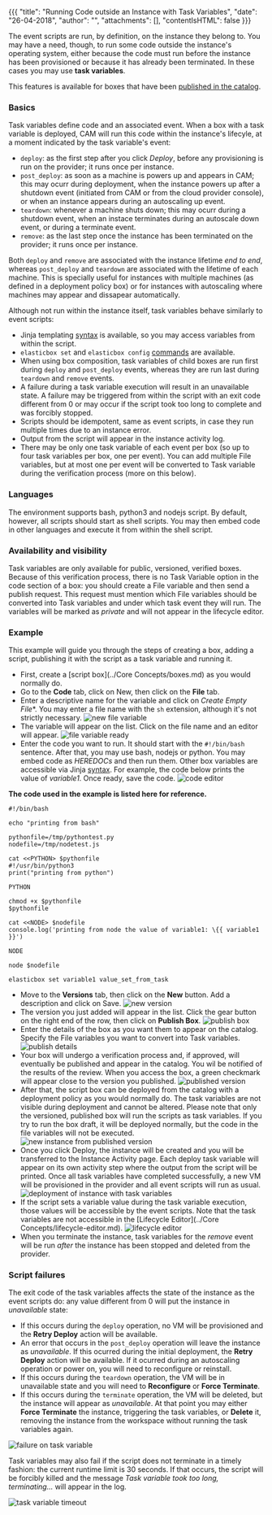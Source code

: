{{{ "title": "Running Code outside an Instance with Task Variables",
"date": "26-04-2018",
"author": "",
"attachments": [],
"contentIsHTML": false
}}}

The event scripts are run, by definition, on the instance they belong to. You may have a need, though, to run some code outside the instance's operating system, either because the code must run before the instance has been provisioned or because it has already been terminated. In these cases you may use **task variables**.

This features is available for boxes that have been [published in the catalog](../Tutorials/publish-script-box.md). 

### Basics

Task variables define code and an associated event. When a box with a task variable is deployed, CAM will run this code within the instance's lifecyle, at a moment indicated by the task variable's event:

* `deploy`: as the first step after you click *Deploy*, before any provisioning is run on the provider; it runs once per instance.
* `post_deploy`: as soon as a machine is powers up and appears in CAM; this may ocurr during deployment, when the instance powers up after a shutdown event (initiated from CAM or from the cloud provider console), or when an instance appears during an autoscaling up event.
* `teardown`: whenever a machine shuts down; this may ocurr during a shutdown event, when an instace terminates during an autoscale down event, or during a terminate event.
* `remove`: as the last step once the instance has been terminated on the provider; it runs once per instance.

Both `deploy` and `remove` are associated with the instance lifetime *end to end*, whereas `post_deploy` and `teardown` are associated with the lifetime of each machine. This is specially useful for instances with multiple machines (as defined in a deployment policy box) or for instances with autoscaling where machines may appear and dissapear automatically.

Although not run within the instance itself, task variables behave similarly to event scripts:

* Jinja templating [syntax](syntax-for-variables.md) is available, so you may access variables from within the script.
* `elasticbox set` and `elasticbox config` [commands](cloud-application-manager-commands.md) are available.
* When using box composition, task variables of child boxes are run first during `deploy` and `post_deploy` events, whereas they are run last during `teardown` and `remove` events.
* A failure during a task variable execution will result in an unavailable state. A failure may be triggered from within the script with an exit code different from 0 or may occur if the script took too long to complete and was forcibly stopped.
* Scripts should be idempotent, same as event scripts, in case they run multiple times due to an instance error.
* Output from the script will appear in the instance activity log.
* There may be only one task variable of each event per box (so up to four task variables per box, one per event). You can add multiple File variables, but at most one per event will be converted to Task variable during the verification process (more on this below).


### Languages

The environment supports bash, python3 and nodejs script. By default, however, all scripts should start as shell scripts. You may then embed code in other languages and execute it from within the shell script.

### Availability and visibility

Task variables are only available for public, versioned, verified boxes. Because of this verification process, there is no Task Variable option in the code section of a box: you should create a File variable and then send a publish request. This request must mention which File variables should be converted into Task variables and under which task event they will run. The variables will be marked as *private* and will not appear in the lifecycle editor. 

### Example

This example will guide you through the steps of creating a box, adding a script, publishing it with the script as a task variable and running it.

* First, create a [script box](../Core Concepts/boxes.md) as you would normally do.
* Go to the **Code** tab, click on New, then click on the **File** tab.
* Enter a descriptive name for the variable and click on *Create Empty File**. You may enter a file name with the `sh` extension, although it's not strictly necessary.
![new file variable](../../images/cloud-application-manager/task-variables-01.png)
* The variable will appear on the list. Click on the file name and an editor will appear.
![file variable ready](../../images/cloud-application-manager/task-variables-02.png)
* Enter the code you want to run. It should start with the `#!/bin/bash` sentence. After that, you may use bash, nodejs or python. You may embed code as *HEREDOCs* and then run them. Other box variables are accessible via Jinja [syntax](syntax-for-variables.md). For example, the code below prints the value of *variable1*. Once ready, save the code.
![code editor](../../images/cloud-application-manager/task-variables-03.png)

**The code used in the example is listed here for reference.**
```
#!/bin/bash

echo "printing from bash"

pythonfile=/tmp/pythontest.py
nodefile=/tmp/nodetest.js

cat <<PYTHON> $pythonfile
#!/usr/bin/python3
print("printing from python")

PYTHON

chmod +x $pythonfile
$pythonfile

cat <<NODE> $nodefile
console.log('printing from node the value of variable1: \{{ variable1 }}')

NODE

node $nodefile

elasticbox set variable1 value_set_from_task

```

* Move to the **Versions** tab, then click on the **New** button. Add a description and click on Save.
![new version](../../images/cloud-application-manager/task-variables-04.png)
* The version you just added will appear in the list. Click the gear button on the right end of the row, then click on **Publish Box**.
![publish box](../../images/cloud-application-manager/task-variables-05.png)
* Enter the details of the box as you want them to appear on the catalog. Specify the File variables you want to convert into Task variables.
![publish details](../../images/cloud-application-manager/task-variables-06.png)
* Your box will undergo a verification process and, if approved, will eventually be published and appear in the catalog. You wil be notified of the results of the review. When you access the box, a green checkmark will appear close to the version you published.
![published version](../../images/cloud-application-manager/task-variables-07.png)
* After that, the script box can be deployed from the catalog with a deployment policy as you would normally do. The task variables are not visible during deployment and cannot be altered. Please note that only the versioned, published box will run the scripts as task variables. If you try to run the box draft, it will be deployed normally, but the code in the file variables will not be executed.
![new instance from published version](../../images/cloud-application-manager/task-variables-08.png)
* Once you click Deploy, the instance will be created and you will be transferred to the Instance Activity page. Each deploy task variable will appear on its own activity step where the output from the script will be printed. Once all task variables have completed successfully, a new VM will be provisioned in the provider and all event scripts will run as usual.
![deployment of instance with task variables](../../images/cloud-application-manager/task-variables-09.png)
* If the script sets a variable value during the task variable execution, those values will be accessible by the event scripts. Note that the task variables are not accessible in the [Lifecycle Editor](../Core Concepts/lifecycle-editor.md).
![lifecycle editor](../../images/cloud-application-manager/task-variables-10.png)
* When you terminate the instance, task variables for the *remove* event will be run *after* the instance has been stopped and deleted from the provider.

### Script failures

The exit code of the task variables affects the state of the instance as the event scripts do: any value different from 0 will put the instance in *unavailable* state:

- If this occurs during the `deploy` operation, no VM will be provisioned and the **Retry Deploy** action will be available.
- An error that occurs in the `post_deploy` operation will leave the instance as *unavailable*. If this ocurred during the initial deployment, the **Retry Deploy** action will be available. If it ocurred during an autoscaling operation or power on, you will need to reconfigure or reinstall.
- If this occurs during the `teardown` operation, the VM will be in unavailable state and you will need to **Reconfigure** or **Force Terminate**.
- If this occurs during the `terminate` operation, the VM will be deleted, but the instance will appear as *unavailable*. At that point you may either **Force Terminate** the instance, triggering the task variables, or **Delete** it, removing the instance from the workspace without running the task variables again. 

![failure on task variable](../../images/cloud-application-manager/task-variables-11.png)

Task variables may also fail if the script does not terminate in a timely fashion: the current runtime limit is 30 seconds. If that occurs, the script will be forcibly killed and the message *Task variable took too long, terminating...* will appear in the log.

![task variable timeout](../../images/cloud-application-manager/task-variables-12.png)
